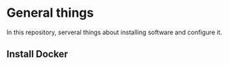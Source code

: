 # General things
In this repository, serveral things about installing software and configure it.

## Install Docker

